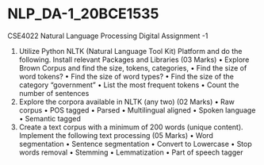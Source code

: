 # NLP_DA-1_20BCE1535

CSE4022 Natural Language Processing
Digital Assignment -1
1. Utilize Python NLTK (Natural Language Tool Kit) Platform and do the following. 
Install relevant Packages and Libraries
(03 Marks)
• Explore Brown Corpus and find the size, tokens, categories,
• Find the size of word tokens?
• Find the size of word types?
• Find the size of the category “government”
• List the most frequent tokens
• Count the number of sentences
2. Explore the corpora available in NLTK (any two) (02 Marks)
• Raw corpus
• POS tagged 
• Parsed 
• Multilingual aligned
• Spoken language
• Semantic tagged
3. Create a text corpus with a minimum of 200 words (unique content). Implement the 
following text processing 
(05 Marks)
• Word segmentation
• Sentence segmentation
• Convert to Lowercase
• Stop words removal
• Stemming
• Lemmatization
• Part of speech tagger
